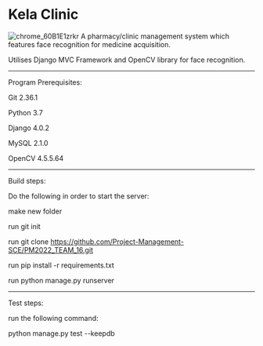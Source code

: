# Kela Clinic
![chrome_60B1E1zrkr](https://github.com/user-attachments/assets/1f65fd79-e487-42ea-be4a-7a82b894e5e2)
A pharmacy/clinic management system which features face recognition for medicine acquisition.

Utilises Django MVC Framework and OpenCV library for face recognition.

-----------------------------------------------

Program Prerequisites:

Git 2.36.1

Python 3.7

Django 4.0.2

MySQL 2.1.0

OpenCV 4.5.5.64

------------------------------------------------
Build steps:

Do the following in order to start the server:

make new folder

run git init

run git clone https://github.com/Project-Management-SCE/PM2022_TEAM_16.git

run pip install -r requirements.txt

run python manage.py runserver

------------------------------------------------
Test steps:

run the following command:

python manage.py test --keepdb
